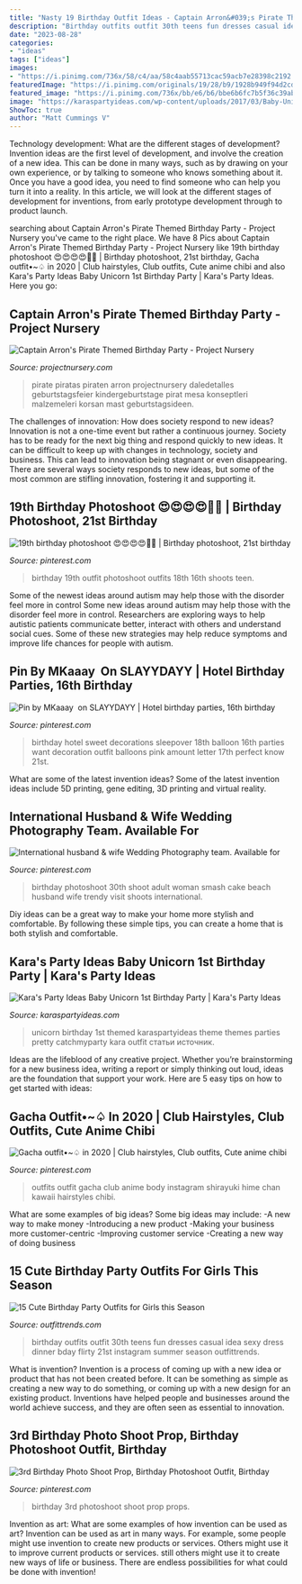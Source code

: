 ```yaml
---
title: "Nasty 19 Birthday Outfit Ideas - Captain Arron&#039;s Pirate Themed Birthday Party"
description: "Birthday outfits outfit 30th teens fun dresses casual idea sexy dress dinner bday flirty 21st instagram summer season outfittrends"
date: "2023-08-28"
categories:
- "ideas"
tags: ["ideas"]
images:
- "https://i.pinimg.com/736x/58/c4/aa/58c4aab55713cac59acb7e28398c2192.jpg"
featuredImage: "https://i.pinimg.com/originals/19/28/b9/1928b949f94d2cd397345046c39744d5.jpg"
featured_image: "https://i.pinimg.com/736x/bb/e6/b6/bbe6b6fc7b5f36c39ab2aa39f1c458b5.jpg"
image: "https://karaspartyideas.com/wp-content/uploads/2017/03/Baby-Unicorn-1st-Birthday-Party-via-Karas-Party-Ideas-KarasPartyIdeas.com1_.jpeg"
ShowToc: true
author: "Matt Cummings V"
---
```



Technology development: What are the different stages of development?
Invention ideas are the first level of development, and involve the creation of a new idea. This can be done in many ways, such as by drawing on your own experience, or by talking to someone who knows something about it. Once you have a good idea, you need to find someone who can help you turn it into a reality. In this article, we will look at the different stages of development for inventions, from early prototype development through to product launch.

	

		
searching about Captain Arron&#039;s Pirate Themed Birthday Party - Project Nursery you've came to the right place. We have 8 Pics about Captain Arron&#039;s Pirate Themed Birthday Party - Project Nursery like 19th birthday photoshoot 😍😍😍😍💙🥶 | Birthday photoshoot, 21st birthday, Gacha outfit•~♤ in 2020 | Club hairstyles, Club outfits, Cute anime chibi and also Kara&#039;s Party Ideas Baby Unicorn 1st Birthday Party | Kara&#039;s Party Ideas. Here you go:
		
    
## Captain Arron&#039;s Pirate Themed Birthday Party - Project Nursery

<img loading=lazy src="https://projectnursery.com/wp-content/uploads/2014/06/IMG_0101a-768x1024.jpg" onerror="this.onerror=null;this.src='https://tse2.mm.bing.net/th?id=OIP.dqLYNzt1Hfn4-Lydby2sjwHaJ4&amp;pid=15.1';" alt="Captain Arron&#039;s Pirate Themed Birthday Party - Project Nursery">

_Source: projectnursery.com_

>pirate piratas piraten arron projectnursery daledetalles geburtstagsfeier kindergeburtstage pirat mesa konseptleri malzemeleri korsan mast geburtstagsideen. 

	

The challenges of innovation: How does society respond to new ideas?
Innovation is not a one-time event but rather a continuous journey. Society has to be ready for the next big thing and respond quickly to new ideas. It can be difficult to keep up with changes in technology, society and business. This can lead to innovation being stagnant or even disappearing. There are several ways society responds to new ideas, but some of the most common are stifling innovation, fostering it and supporting it.

    
## 19th Birthday Photoshoot 😍😍😍😍💙🥶 | Birthday Photoshoot, 21st Birthday

<img loading=lazy src="https://i.pinimg.com/originals/11/61/fd/1161fd00d32e23f1798b95e5c31d0090.jpg" onerror="this.onerror=null;this.src='https://tse2.mm.bing.net/th?id=OIP.UG9TuQeCTmF1e2SFSS5k4QHaOt&amp;pid=15.1';" alt="19th birthday photoshoot 😍😍😍😍💙🥶 | Birthday photoshoot, 21st birthday">

_Source: pinterest.com_

>birthday 19th outfit photoshoot outfits 18th 16th shoots teen. 

	

Some of the newest ideas around autism may help those with the disorder feel more in control
Some new ideas around autism may help those with the disorder feel more in control. Researchers are exploring ways to help autistic patients communicate better, interact with others and understand social cues. Some of these new strategies may help reduce symptoms and improve life chances for people with autism.

    
## Pin By MKaaay ️ On SLAYYDAYY | Hotel Birthday Parties, 16th Birthday

<img loading=lazy src="https://i.pinimg.com/736x/bb/e6/b6/bbe6b6fc7b5f36c39ab2aa39f1c458b5.jpg" onerror="this.onerror=null;this.src='https://tse2.mm.bing.net/th?id=OIP.UDnKAi6-wG5U7FT-UNxakwHaJ4&amp;pid=15.1';" alt="Pin by MKaaay ️ on SLAYYDAYY | Hotel birthday parties, 16th birthday">

_Source: pinterest.com_

>birthday hotel sweet decorations sleepover 18th balloon 16th parties want decoration outfit balloons pink amount letter 17th perfect know 21st. 

	

What are some of the latest invention ideas?
Some of the latest invention ideas include 5D printing, gene editing, 3D printing and virtual reality.

    
## International Husband &amp; Wife Wedding Photography Team. Available For

<img loading=lazy src="https://i.pinimg.com/originals/19/28/b9/1928b949f94d2cd397345046c39744d5.jpg" onerror="this.onerror=null;this.src='https://tse1.mm.bing.net/th?id=OIP.PeDltaHCFy7MGA--getUawHaL3&amp;pid=15.1';" alt="International husband &amp; wife Wedding Photography team. Available for">

_Source: pinterest.com_

>birthday photoshoot 30th shoot adult woman smash cake beach husband wife trendy visit shoots international. 

	

Diy ideas can be a great way to make your home more stylish and comfortable. By following these simple tips, you can create a home that is both stylish and comfortable.

    
## Kara&#039;s Party Ideas Baby Unicorn 1st Birthday Party | Kara&#039;s Party Ideas

<img loading=lazy src="https://karaspartyideas.com/wp-content/uploads/2017/03/Baby-Unicorn-1st-Birthday-Party-via-Karas-Party-Ideas-KarasPartyIdeas.com1_.jpeg" onerror="this.onerror=null;this.src='https://tse3.mm.bing.net/th?id=OIP.m7yjWv8yuTxEbdKYDu8WEQHaLH&amp;pid=15.1';" alt="Kara&#039;s Party Ideas Baby Unicorn 1st Birthday Party | Kara&#039;s Party Ideas">

_Source: karaspartyideas.com_

>unicorn birthday 1st themed karaspartyideas theme themes parties pretty catchmyparty kara outfit статьи источник. 

	

Ideas are the lifeblood of any creative project. Whether you’re brainstorming for a new business idea, writing a report or simply thinking out loud, ideas are the foundation that support your work. Here are 5 easy tips on how to get started with ideas: 

    
## Gacha Outfit•~♤ In 2020 | Club Hairstyles, Club Outfits, Cute Anime Chibi

<img loading=lazy src="https://i.pinimg.com/736x/58/c4/aa/58c4aab55713cac59acb7e28398c2192.jpg" onerror="this.onerror=null;this.src='https://tse1.mm.bing.net/th?id=OIP.TLbc01WQEHMVuX3lCqa7sgHaHT&amp;pid=15.1';" alt="Gacha outfit•~♤ in 2020 | Club hairstyles, Club outfits, Cute anime chibi">

_Source: pinterest.com_

>outfits outfit gacha club anime body instagram shirayuki hime chan kawaii hairstyles chibi. 

	

What are some examples of big ideas?
Some big ideas may include: 
-A new way to make money 
-Introducing a new product 
-Making your business more customer-centric 
-Improving customer service 
-Creating a new way of doing business

    
## 15 Cute Birthday Party Outfits For Girls This Season

<img loading=lazy src="https://www.outfittrends.com/wp-content/uploads/2015/03/665181c6fc35d80e1f277711655c9059.jpg" onerror="this.onerror=null;this.src='https://tse3.mm.bing.net/th?id=OIP.fsNxRZxPnxyy35wm_Msh5wHaHa&amp;pid=15.1';" alt="15 Cute Birthday Party Outfits for Girls this Season">

_Source: outfittrends.com_

>birthday outfits outfit 30th teens fun dresses casual idea sexy dress dinner bday flirty 21st instagram summer season outfittrends. 

	

What is invention?
Invention is a process of coming up with a new idea or product that has not been created before. It can be something as simple as creating a new way to do something, or coming up with a new design for an existing product. Inventions have helped people and businesses around the world achieve success, and they are often seen as essential to innovation.

    
## 3rd Birthday Photo Shoot Prop, Birthday Photoshoot Outfit, Birthday

<img loading=lazy src="https://i.pinimg.com/736x/19/b5/76/19b5761b69142f6ff4456f8a5fdd92d0.jpg" onerror="this.onerror=null;this.src='https://tse4.mm.bing.net/th?id=OIP.5SqDc-xHpRJ-RnmuoESDzAHaLH&amp;pid=15.1';" alt="3rd Birthday Photo Shoot Prop, Birthday Photoshoot Outfit, Birthday">

_Source: pinterest.com_

>birthday 3rd photoshoot shoot prop props. 

	

Invention as art: What are some examples of how invention can be used as art?
Invention can be used as art in many ways. For example, some people might use invention to create new products or services. Others might use it to improve current products or services. still others might use it to create new ways of life or business. There are endless possibilities for what could be done with invention!

